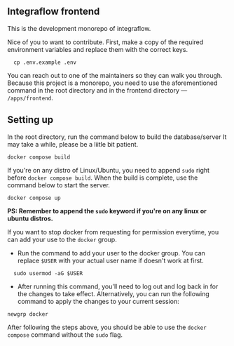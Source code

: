 ## Integraflow frontend

This is the development monorepo of integraflow.

Nice of you to want to contribute. First, make a copy of the required environment variables and replace them with the correct keys.

```shell
  cp .env.example .env
```

You can reach out to one of the maintainers so they can walk you through. Because this project is a monorepo, you need to use the aforementioned command in the root directory and in the frontend directory &mdash; `/apps/frontend`.

## Setting up

In the root directory, run the command below to build the database/server It may take a while, please be a liitle bit patient.

```shell
docker compose build
```

If you're on any distro of Linux/Ubuntu, you need to append `sudo` right before `docker compose build`. When the build is complete, use the command below to start the server.

```shell
docker compose up
```

**PS: Remember to append the `sudo` keyword if you're on any linux or ubuntu distros.**

If you want to stop docker from requesting for permission everytime, you can add your use to the `docker` group.

- Run the command to add your user to the docker group. You can replace `$USER` with your actual user name if doesn't work at first.

```shell
  sudo usermod -aG $USER
```

- After running this command, you'll need to log out and log back in for the changes to take effect. Alternatively, you can run the following command to apply the changes to your current session:

```shell
newgrp docker
```

After following the steps above, you should be able to use the `docker compose` command without the `sudo` flag.
